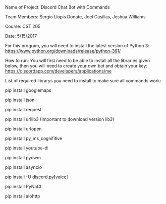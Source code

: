 Name of Project: Discord Chat Bot with Commands

Team Members: Sergio Llopis Donate, Joel Casillas, Joshua Williams

Course: CST 205

Date: 5/15/2017

For this program, you will need to install the latest version of Python 3: https://www.python.org/downloads/release/python-361/

How to run: You will first need to be able to install all the libraries given below, then you will need to create your own bot and obtain your key: https://discordapp.com/developers/applications/me

List of required librarys you need to install to make sure all commands work: 

pip install googlemaps

pip install json

pip install request

pip install urllib3 (Important to download version lib3)

pip install urlopen

pip install py_ms_cognifitive

pip install youtube-dl

pip install pyowm

pip install asyncio

pip install -U discord.py[voice]

pip install PyNaCl

pip install aiohttp




